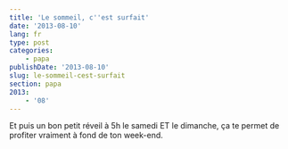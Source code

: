 ```yaml
---
title: 'Le sommeil, c''est surfait'
date: '2013-08-10'
lang: fr
type: post
categories:
    - papa
publishDate: '2013-08-10'
slug: le-sommeil-cest-surfait
section: papa
2013:
    - '08'
---
```


Et puis un bon petit réveil à 5h le samedi ET le dimanche, ça te permet de profiter vraiment à fond de ton week-end.
